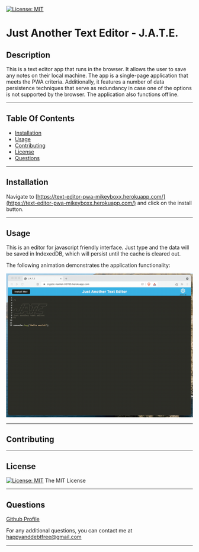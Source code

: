 [![License: MIT](https://img.shields.io/badge/License-MIT-yellow.svg)](https://opensource.org/licenses/MIT)

# Just Another Text Editor - J.A.T.E.

## Description

This is a text editor app that runs in the browser. It allows the user to save any notes on their local machine. The app is a single-page application that meets the PWA criteria. Additionally, it features a number of data persistence techniques that serve as redundancy in case one of the options is not supported by the browser. The application also functions offline.

---

## Table Of Contents
- [Installation](#installation)
- [Usage](#usage)
- [Contributing](#contributing)
- [License](#license)
- [Questions](#questions)

---

## Installation

Navigate to [https://text-editor-pwa-mikeyboxx.herokuapp.com/](https://text-editor-pwa-mikeyboxx.herokuapp.com/) and click on the install button. 

---

## Usage

This is an editor for javascript friendly interface. Just type and the data will be saved in IndexedDB, which will persist until the cache is cleared out.

The following animation demonstrates the application functionality:

![Demonstration of the finished Module 19 Challenge being used in the browser and then installed.](./assets/00-demo.gif)

---

## Contributing

---

## License

[![License: MIT](https://img.shields.io/badge/License-MIT-yellow.svg)](https://opensource.org/licenses/MIT)
The MIT License


---

## Questions

[Github Profile](https://www.github.com/mikeyboxx)

For any additional questions, you can contact me at happyanddebtfree@gmail.com

---

